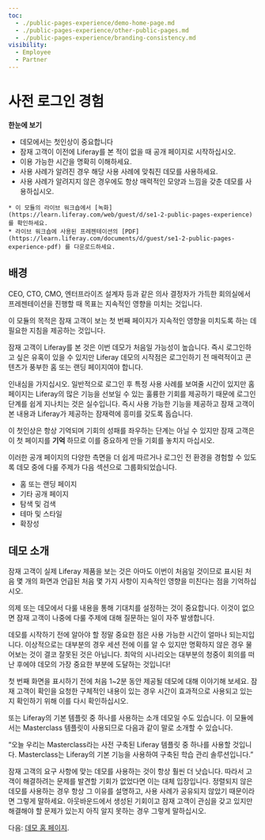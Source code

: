 ```yaml
---
toc:
  - ./public-pages-experience/demo-home-page.md
  - ./public-pages-experience/other-public-pages.md
  - ./public-pages-experience/branding-consistency.md
visibility:
  - Employee
  - Partner
---
```

# 사전 로그인 경험

**한눈에 보기**

* 데모에서는 첫인상이 중요합니다
* 잠재 고객이 이전에 Liferay를 본 적이 없을 때 공개 페이지로 시작하십시오.
* 이용 가능한 시간을 명확히 이해하세요.
* 사용 사례가 알려진 경우 해당 사용 사례에 맞춰진 데모를 사용하세요.
* 사용 사례가 알려지지 않은 경우에도 항상 매력적인 모양과 느낌을 갖춘 데모를 사용하십시오.

```{note}
* 이 모듈의 라이브 워크숍에서 [녹화](https://learn.liferay.com/web/guest/d/se1-2-public-pages-experience) 를 확인하세요.
* 라이브 워크숍에 사용된 프레젠테이션의 [PDF](https://learn.liferay.com/documents/d/guest/se1-2-public-pages-experience-pdf) 를 다운로드하세요.
```

## 배경

CEO, CTO, CMO, 엔터프라이즈 설계자 등과 같은 의사 결정자가 가득한 회의실에서 프레젠테이션을 진행할 때 목표는 지속적인 영향을 미치는 것입니다.

이 모듈의 목적은 잠재 고객이 보는 첫 번째 페이지가 지속적인 영향을 미치도록 하는 데 필요한 지침을 제공하는 것입니다.

잠재 고객이 Liferay를 본 것은 이번 데모가 처음일 가능성이 높습니다. 즉시 로그인하고 싶은 유혹이 있을 수 있지만 Liferay 데모의 시작점은 로그인하기 전 매력적이고 콘텐츠가 풍부한 홈 또는 랜딩 페이지여야 합니다.

인내심을 가지십시오. 일반적으로 로그인 후 특정 사용 사례를 보여줄 시간이 있지만 홈 페이지는 Liferay의 많은 기능을 선보일 수 있는 훌륭한 기회를 제공하기 때문에 로그인 단계를 쉽게 지나치는 것은 실수입니다. 즉시 사용 가능한 기능을 제공하고 잠재 고객이 본 내용과 Liferay가 제공하는 잠재력에 흥미를 갖도록 돕습니다.

이 첫인상은 항상 기억되며 기회의 성패를 좌우하는 단계는 아닐 수 있지만 잠재 고객은 이 첫 페이지를 **기억** 하므로 이를 중요하게 만들 기회를 놓치지 마십시오.

이러한 공개 페이지의 다양한 측면을 더 쉽게 따르거나 로그인 전 환경을 경험할 수 있도록 데모 중에 다룰 주제가 다음 섹션으로 그룹화되었습니다.

* 홈 또는 랜딩 페이지
* 기타 공개 페이지
* 탐색 및 검색
* 테마 및 스타일
* 확장성

## 데모 소개

잠재 고객이 실제 Liferay 제품을 보는 것은 아마도 이번이 처음일 것이므로 표시된 처음 몇 개의 화면과 언급된 처음 몇 가지 사항이 지속적인 영향을 미친다는 점을 기억하십시오.

의제 또는 데모에서 다룰 내용을 통해 기대치를 설정하는 것이 중요합니다. 이것이 없으면 잠재 고객이 나중에 다룰 주제에 대해 질문하는 일이 자주 발생합니다.

데모를 시작하기 전에 알아야 할 정말 중요한 점은 사용 가능한 시간이 얼마나 되는지입니다. 이상적으로는 대부분의 경우 세션 전에 이를 알 수 있지만 명확하지 않은 경우 물어보는 것이 결코 잘못된 것은 아닙니다. 최악의 시나리오는 대부분의 청중이 회의를 떠난 후에야 데모의 가장 중요한 부분에 도달하는 것입니다!

첫 번째 화면을 표시하기 전에 처음 1~2분 동안 제공될 데모에 대해 이야기해 보세요. 잠재 고객이 확인을 요청한 구체적인 내용이 있는 경우 시간이 효과적으로 사용되고 있는지 확인하기 위해 이를 다시 확인하십시오.

또는 Liferay의 기본 템플릿 중 하나를 사용하는 소개 데모일 수도 있습니다. 이 모듈에서는 Masterclass 템플릿이 사용되므로 다음과 같이 말로 소개할 수 있습니다.

“오늘 우리는 Masterclass라는 사전 구축된 Liferay 템플릿 중 하나를 사용할 것입니다. Masterclass는 Liferay의 기본 기능을 사용하여 구축된 학습 관리 솔루션입니다.”

잠재 고객의 요구 사항에 맞는 데모를 사용하는 것이 항상 훨씬 더 낫습니다. 따라서 고객이 해결하려는 문제를 발견할 기회가 없었다면 이는 대체 입장입니다. 정렬되지 않은 데모를 사용하는 경우 항상 그 이유를 설명하고, 사용 사례가 공유되지 않았기 때문이라면 그렇게 말하세요. 아웃바운드에서 생성된 기회이고 잠재 고객이 관심을 갖고 있지만 해결해야 할 문제가 있는지 아직 알지 못하는 경우 그렇게 말하십시오.

다음: [데모 홈 페이지](./public-pages-experience/demo-home-page.md).
